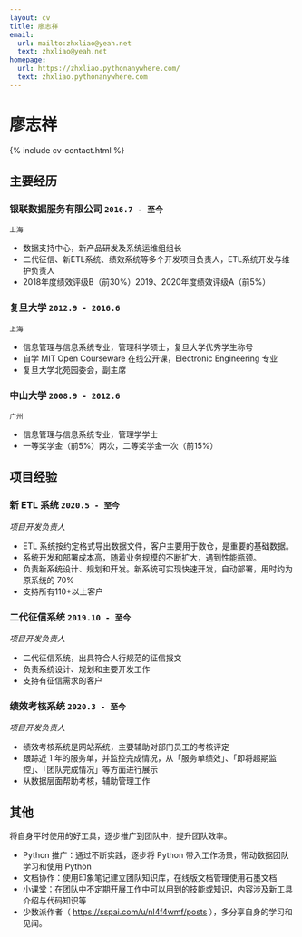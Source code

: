 ```yaml
---
layout: cv
title: 廖志祥
email:
  url: mailto:zhxliao@yeah.net
  text: zhxliao@yeah.net
homepage:
  url: https://zhxliao.pythonanywhere.com/
  text: zhxliao.pythonanywhere.com
---
```


# **廖志祥**

<!--
include contact information from the front matter
Supported arguments:
    - homepage: url, text
    - phone
    - email
-->

{% include cv-contact.html %}

## 主要经历

### **银联数据服务有限公司** `2016.7 - 至今`

```
上海
```

- 数据支持中心，新产品研发及系统运维组组长
- 二代征信、新ETL系统、绩效系统等多个开发项目负责人，ETL系统开发与维护负责人
- 2018年度绩效评级B（前30%）2019、2020年度绩效评级A（前5%）

### **复旦大学** `2012.9 - 2016.6`

```
上海
```

- 信息管理与信息系统专业，管理科学硕士，复旦大学优秀学生称号
- 自学 MIT Open Courseware 在线公开课，Electronic Engineering 专业
- 复旦大学北苑园委会，副主席

### **中山大学** `2008.9 - 2012.6`

```
广州
```

- 信息管理与信息系统专业，管理学学士
- 一等奖学金（前5%）两次，二等奖学金一次（前15%）

## 项目经验

### **新 ETL 系统** `2020.5 - 至今`

_项目开发负责人_<br>

- ETL 系统按约定格式导出数据文件，客户主要用于数仓，是重要的基础数据。
- 系统开发和部署成本高，随着业务规模的不断扩大，遇到性能瓶颈。
- 负责新系统设计、规划和开发。新系统可实现快速开发，自动部署，用时约为原系统的 70% 
- 支持所有110+以上客户

### **二代征信系统** `2019.10 - 至今`

_项目开发负责人_<br>

- 二代征信系统，出具符合人行规范的征信报文
- 负责系统设计、规划和主要开发工作
- 支持有征信需求的客户

### **绩效考核系统** `2020.3 - 至今`

_项目开发负责人_<br>

- 绩效考核系统是网站系统，主要辅助对部门员工的考核评定
- 跟踪近 1 年的服务单，并监控完成情况，从「服务单绩效」、「即将超期监控」、「团队完成情况」等方面进行展示
- 从数据层面帮助考核，辅助管理工作

## 其他

将自身平时使用的好工具，逐步推广到团队中，提升团队效率。

- Python 推广：通过不断实践，逐步将 Python 带入工作场景，带动数据团队学习和使用 Python
- 文档协作：使用印象笔记建立团队知识库，在线版文档管理使用石墨文档
- 小课堂：在团队中不定期开展工作中可以用到的技能或知识，内容涉及新工具介绍与代码知识等
- 少数派作者（ https://sspai.com/u/nl4f4wmf/posts ），多分享自身的学习和见闻。

<!-- ### Footer

Last updated: May 2013 -->
